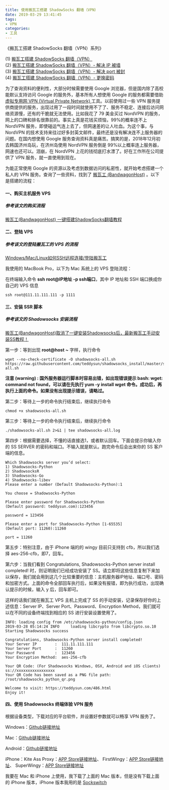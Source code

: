 ```yaml
---
title: 使用搬瓦工搭建 ShadowSocks 翻墙（VPN）
date: 2019-03-29 13:41:45
tags:
- VPN
categories:
- 工具
---
```


《搬瓦工搭建 ShadowSocks 翻墙（VPN）系列》

(1) [搬瓦工搭建 ShadowSocks 翻墙（VPN）](https://depthlove.github.io/2019/03/29/establish-vpn-server/)  
(2) [搬瓦工搭建 ShadowSocks 翻墙（VPN）- 解决 IP 被墙](https://depthlove.github.io/2019/06/02/establish-vpn-server-02/)  
(3) [搬瓦工搭建 ShadowSocks 翻墙（VPN）- 解决 port 被封](https://depthlove.github.io/2019/06/03/establish-vpn-server-03/)  
(4) [搬瓦工搭建 ShadowSocks 翻墙（VPN）- 更换密码](https://depthlove.github.io/2019/06/04/establish-vpn-server-04/)

为了查询资料的便利性，大部分时候需要使用 Google 浏览器，但是国内除了高校能默认支持访问 Google 的服务外，基本所有人想使用 Google 的服务都需要借助 [虚拟专用网 VPN (Virtual Private Network) ]([https://zh.wikipedia.org/wiki/%E8%99%9B%E6%93%AC%E7%A7%81%E4%BA%BA%E7%B6%B2%E8%B7%AF](https://zh.wikipedia.org/wiki/%E8%99%9B%E6%93%AC%E7%A7%81%E4%BA%BA%E7%B6%B2%E8%B7%AF)
) 工具。以前使用过一些 VPN 服务提供商提供的服务，出现过用了一段时间就使用不了了、服务不稳定、连接后访问网络资源慢，还有的干脆就无法使用。比如我花了 79 美金买过 NordVPN 的服务，网上的口碑和排名很靠前的。事实上真是花钱买烦恼，99%的概率连不上 NordVPN 服务，即使碰运气连上去了，但网速差的让人吐血。为这个事，与 NordVPN 的技术支持来往过好多封英文邮件，最终还是没有解决连不上服务器的问题。在国内想使用 Google 服务查询资料真是痛苦。搞笑的是，2018年12月初去韩国济州岛玩，在济州岛使用 NordVPN 服务倒是 99%以上概率连上服务器，网速也还可以。泪崩，在 NordVPN 上花的钱彻底打水漂了。好在工作所在公司提供了 VPN 服务，就一直使用到现在。

为能正常使用 Google 的资源以及考虑到数据访问的私密性，就开始考虑搭建一个私人的 VPN 服务。查询了一些资料，找到了 [搬瓦工 (BandwagonHost)](https://bwh88.net) 。以下是搭建的流程：

<!-- more -->

####  一、购买主机服务 VPS
##### 参考该文的购买流程
[搬瓦工(BandwagonHost) 一键搭建ShadowSocks翻墙教程](https://www.iqiqi.org/banwagong-vps-setup-shadowsocks)

#### 二、登陆 VPS
##### 参考该文的登陆搬瓦工的 VPS 的流程
[Windows/Mac/Linux如何SSH远程连接/登陆搬瓦工](https://www.bwgyhw.cn/bandwagonhost-ssh-login/?utm_source=textarea.com&utm_medium=textarea.com&utm_campaign=article)

我使用的 MacBook Pro，以下为 Mac 系统上的 VPS 登陆流程：

在终端输入命令 **ssh root@IP地址 -p ssh端口**，其中 IP 地址和 SSH 端口换成你自己的 VPS 信息

```
ssh root@111.11.111.111 -p 1111
```

#### 三、安装 SSR 脚本
##### 参考该文的 Shadowsocks 安装流程
[搬瓦工(BandwagonHost)取消了一键安装Shadowsocks后，最新搬瓦工手动安装SS教程！](https://www.iqiqi.org/bandwagonhost-install-shadowsocks)

第一步：等到出现 **root@host ~** 字样，执行命令

```
wget --no-check-certificate -O shadowsocks-all.sh https://raw.githubusercontent.com/teddysun/shadowsocks_install/master/shadowsocks-all.sh
```

**注意 (warning) : 国外服务器运行脚本时容易出错，如出现错误提示 bash: wget: command not found，可以请在先执行 yum -y install wget 命令。成功后，再执行上面的命令。如果没有出现提示错误，请略过。**

第二步：等待上一步的命令执行结束后，继续执行命令

```
chmod +x shadowsocks-all.sh
```

第三步：等待上一步的命令执行结束后，继续执行命令

```
./shadowsocks-all.sh 2>&1 | tee shadowsocks-all.log
```

第四步：根据需要选择，不懂的话直接选1，或者默认回车。下面会提示你输入你的 SS SERVER 的密码和端口。不输入就是默认。跑完命令后会出来你的 SS 客户端的信息。

```
Which Shadowsocks server you’d select:
1) Shadowsocks-Python
2) ShadowsocksR
3) Shadowsocks-Go
4) Shadowsocks-libev
Please enter a number (Default Shadowsocks-Python):1

You choose = Shadowsocks-Python

Please enter password for Shadowsocks-Python
(Default password: teddysun.com):123456

password = 123456

Please enter a port for Shadowsocks-Python [1-65535]
(Default port: 11260):11260

port = 11260
```

第五步：特别注意，由于 iPhone 端的的 wingy 目前只支持到 cfb，所以我们选择 aes-256-cfb，即7，回车。

第六步：当我们看到 Congratulations, Shadowsocks-Python server install completed! 时，则证明我们已经成功安装了 SS。请立即将这些信息复制下来加以保存，我们就会用到这几个比较重要的信息：主机服务器IP地址、端口号、密码和加密方式。上面的命令全部回车执行后，如果没有报错，即为执行成功，出现确认提示的时候，输入 y 后，回车即可。

这样的话我们就在搬瓦工 VPS 主机上完成了 SS 的手动安装，记录保存好你的上述信息：Server IP、Server Port、Password、Encryption Method，我们就可以在不同的设备终端找到相应的 SS 进行安装设置使用了。

```
INFO: loading config from /etc/shadowsocks-python/config.json
2019-03-28 05:14:24 INFO     loading libcrypto from libcrypto.so.10
Starting Shadowsocks success

Congratulations, Shadowsocks-Python server install completed!
Your Server IP        :  111.11.111.111
Your Server Port      :  11260
Your Password         :  123456
Your Encryption Method:  aes-256-cfb

Your QR Code: (For Shadowsocks Windows, OSX, Android and iOS clients)
ss://xxxxxxxxxxxxxxxxx
Your QR Code has been saved as a PNG file path:
/root/shadowsocks_python_qr.png

Welcome to visit: https://teddysun.com/486.html
Enjoy it!
```

#### 四、使用 Shadowsocks 终端体验 VPN 服务

根据设备类型，下载对应的平台软件，并设置好参数就可以畅享 VPN 服务了。

Windows：[Github链接地址](https://github.com/shadowsocks/shadowsocks-windows/releases)

Mac：[Github链接地址](https://github.com/yangfeicheung/Shadowsocks-X/releases)

Android：[Github链接地址](https://github.com/shadowsocks/shadowsocks-android/releases)

iPhone：Kite Ass Proxy：[APP Store链接地址](https://itunes.apple.com/cn/app/kite-ss-proxy/id1346595633?mt=8)、
FirstWingy：[APP Store链接地址](https://itunes.apple.com/cn/app/firstwingy/id1316416848?mt=8)、
SuperWingy：[APP Store链接地址](https://itunes.apple.com/cn/app/superwingy/id1290093815?mt=8)

我要在 Mac 和 iPhone 上使用，我下载了上面的 Mac 版本，但是没有下载上面的 iPhone 版本，iPhone 版本我用的是 [Sockswitch](https://itunes.apple.com/us/app/sockswitch-shadowsocks-client/id1453207024?mt=8)